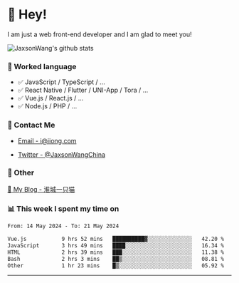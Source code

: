 # 👋 Hey!

I am just a web front-end developer and I am glad to meet you!

![JaxsonWang's github stats](https://github-readme-stats.vercel.app/api?username=JaxsonWang&&show_icons=true&&title_color=1abc9c&&icon_color=1abc9c)


### 📝 Worked language

- ✅ JavaScript / TypeScript / ...
- ✅ React Native / Flutter / UNI-App / Tora / ...
- ✅ Vue.js / React.js / ...
- ✅ Node.js / PHP / ...

### 📮 Contact Me

- [Email - i@iiong.com](mailto:i@iiong.com)

- [Twitter - @JaxsonWangChina](https://twitter.com/JaxsonWangChina)

### 🤪 Other

[📌 My Blog - 淮城一只猫](https://iiong.com)

### 📊 This week I spent my time on

<!--START_SECTION:waka-->

```txt
From: 14 May 2024 - To: 21 May 2024

Vue.js           9 hrs 52 mins   ██████████▓░░░░░░░░░░░░░░   42.20 %
JavaScript       3 hrs 49 mins   ████░░░░░░░░░░░░░░░░░░░░░   16.34 %
HTML             2 hrs 39 mins   ███░░░░░░░░░░░░░░░░░░░░░░   11.38 %
Bash             2 hrs 3 mins    ██▒░░░░░░░░░░░░░░░░░░░░░░   08.81 %
Other            1 hr 23 mins    █▒░░░░░░░░░░░░░░░░░░░░░░░   05.92 %
```

<!--END_SECTION:waka-->

---
